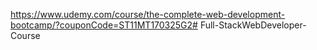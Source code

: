 https://www.udemy.com/course/the-complete-web-development-bootcamp/?couponCode=ST11MT170325G2# Full-StackWebDeveloper-Course
